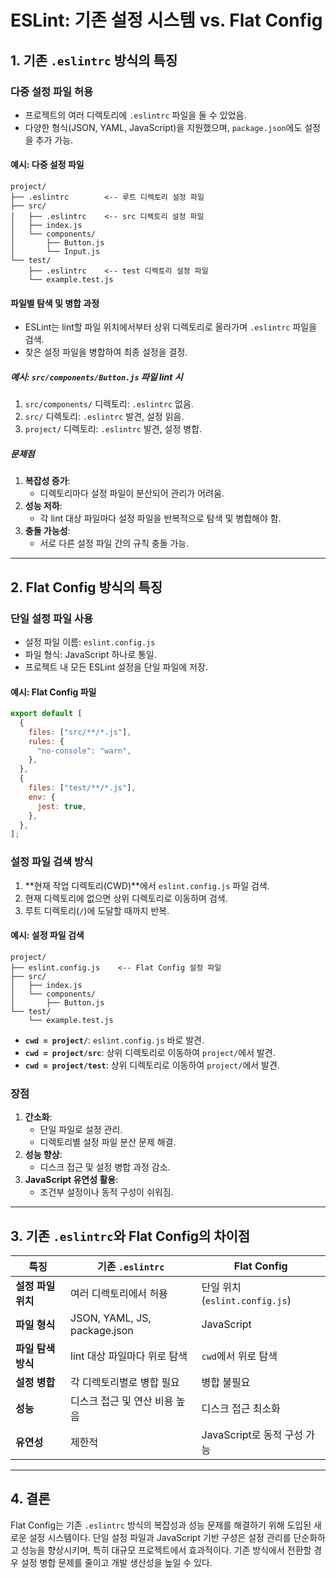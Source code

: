 # ESLint: 기존 설정 시스템 vs. Flat Config

## 1. 기존 `.eslintrc` 방식의 특징
### 다중 설정 파일 허용
- 프로젝트의 여러 디렉토리에 `.eslintrc` 파일을 둘 수 있었음.
- 다양한 형식(JSON, YAML, JavaScript)을 지원했으며, `package.json`에도 설정을 추가 가능.

#### 예시: 다중 설정 파일
```plaintext
project/
├── .eslintrc        <-- 루트 디렉토리 설정 파일
├── src/
│   ├── .eslintrc    <-- src 디렉토리 설정 파일
│   ├── index.js
│   └── components/
│       ├── Button.js
│       └── Input.js
└── test/
    ├── .eslintrc    <-- test 디렉토리 설정 파일
    └── example.test.js
```

#### 파일별 탐색 및 병합 과정
- ESLint는 lint할 파일 위치에서부터 상위 디렉토리로 올라가며 `.eslintrc` 파일을 검색.
- 찾은 설정 파일을 병합하여 최종 설정을 결정.

##### 예시: `src/components/Button.js` 파일 lint 시
1. `src/components/` 디렉토리: `.eslintrc` 없음.
2. `src/` 디렉토리: `.eslintrc` 발견, 설정 읽음.
3. `project/` 디렉토리: `.eslintrc` 발견, 설정 병합.

##### 문제점
1. **복잡성 증가**:
   - 디렉토리마다 설정 파일이 분산되어 관리가 어려움.
2. **성능 저하**:
   - 각 lint 대상 파일마다 설정 파일을 반복적으로 탐색 및 병합해야 함.
3. **충돌 가능성**:
   - 서로 다른 설정 파일 간의 규칙 충돌 가능.

---

## 2. Flat Config 방식의 특징
### 단일 설정 파일 사용
- 설정 파일 이름: `eslint.config.js`
- 파일 형식: JavaScript 하나로 통일.
- 프로젝트 내 모든 ESLint 설정을 단일 파일에 저장.

#### 예시: Flat Config 파일
```javascript
export default [
  {
    files: ["src/**/*.js"],
    rules: {
      "no-console": "warn",
    },
  },
  {
    files: ["test/**/*.js"],
    env: {
      jest: true,
    },
  },
];
```

### 설정 파일 검색 방식
1. **현재 작업 디렉토리(CWD)**에서 `eslint.config.js` 파일 검색.
2. 현재 디렉토리에 없으면 상위 디렉토리로 이동하며 검색.
3. 루트 디렉토리(`/`)에 도달할 때까지 반복.

#### 예시: 설정 파일 검색
```plaintext
project/
├── eslint.config.js    <-- Flat Config 설정 파일
├── src/
│   ├── index.js
│   └── components/
│       ├── Button.js
└── test/
    └── example.test.js
```
- **`cwd = project/`**: `eslint.config.js` 바로 발견.
- **`cwd = project/src`**: 상위 디렉토리로 이동하여 `project/`에서 발견.
- **`cwd = project/test`**: 상위 디렉토리로 이동하여 `project/`에서 발견.

### 장점
1. **간소화**:
   - 단일 파일로 설정 관리.
   - 디렉토리별 설정 파일 분산 문제 해결.
2. **성능 향상**:
   - 디스크 접근 및 설정 병합 과정 감소.
3. **JavaScript 유연성 활용**:
   - 조건부 설정이나 동적 구성이 쉬워짐.

---

## 3. 기존 `.eslintrc`와 Flat Config의 차이점
| 특징                    | 기존 `.eslintrc`                | Flat Config               |
|-------------------------|---------------------------------|---------------------------|
| **설정 파일 위치**      | 여러 디렉토리에서 허용          | 단일 위치 (`eslint.config.js`)|
| **파일 형식**           | JSON, YAML, JS, package.json    | JavaScript                |
| **파일 탐색 방식**      | lint 대상 파일마다 위로 탐색     | `cwd`에서 위로 탐색       |
| **설정 병합**           | 각 디렉토리별로 병합 필요        | 병합 불필요               |
| **성능**                | 디스크 접근 및 연산 비용 높음    | 디스크 접근 최소화         |
| **유연성**              | 제한적                         | JavaScript로 동적 구성 가능 |

---

## 4. 결론
Flat Config는 기존 `.eslintrc` 방식의 복잡성과 성능 문제를 해결하기 위해 도입된 새로운 설정 시스템이다. 단일 설정 파일과 JavaScript 기반 구성은 설정 관리를 단순화하고 성능을 향상시키며, 특히 대규모 프로젝트에서 효과적이다. 기존 방식에서 전환할 경우 설정 병합 문제를 줄이고 개발 생산성을 높일 수 있다.

